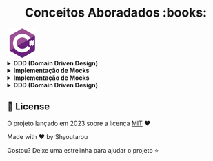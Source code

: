 <h1 align="center">Conceitos Aboradados :books:</h1>
 
<!--Banner session-->
<img src="./assets/csharp.svg" alt="csharp" tittle="C#" width="70" height="70">
 
<!-- C Sharp -->
<details>
    <summary><strong>DDD (Domain Driven Design)</strong></summary>
    <br />
    <div align="left">

	Domain-Driven Design (DDD) é uma abordagem de design de software que se concentra na modelagem do domínio do problema em questão. O objetivo principal do DDD é desenvolver sistemas que reflitam de forma precisa e eficaz as regras e conceitos do negócio, tornando o código mais legível, compreensível e escalável.

	No DDD, o "domínio" refere-se à área de conhecimento específica que o software está tentando resolver. Pode ser qualquer coisa, desde uma aplicação bancária até um sistema de gerenciamento de pedidos online. O DDD coloca o domínio no centro do design do software, buscando compreender profundamente os requisitos, processos e regras do domínio.

	Aqui estão alguns conceitos-chave do DDD:

	1.	Modelagem do domínio: No DDD, o domínio é modelado através de entidades, agregados, serviços, eventos e valores de objetos. A ideia é criar um modelo rico e expressivo que reflita as complexidades e interações do domínio. A modelagem do domínio é uma atividade colaborativa que envolve especialistas no negócio e desenvolvedores.

	2.	Bounded Contexts (Contextos Delimitados): Um Bounded Context é um limite lógico em torno de um modelo de domínio específico. É uma forma de dividir um sistema em partes menores e mais gerenciáveis, cada uma com seu próprio modelo de domínio e linguagem ubíqua (linguagem compartilhada por especialistas e desenvolvedores). Essa divisão ajuda a lidar com complexidades e a garantir que o modelo de domínio seja coerente dentro de cada contexto.

	3.	Ubiquitous Language (Linguagem Ubíqua): A Linguagem Ubíqua é uma linguagem compartilhada entre os especialistas do domínio e os desenvolvedores. É uma linguagem que descreve conceitos e processos do negócio de forma precisa e comum a todas as partes envolvidas. O uso dessa linguagem comum ajuda a evitar ambiguidades e facilita a comunicação efetiva entre todos os envolvidos no projeto.

	4.	Aggregates (Agregados): Agregados são grupos de objetos relacionados que são tratados como uma única unidade. Eles definem limites claros para a consistência e a transação no modelo de domínio. Os agregados encapsulam regras de negócio e controlam o acesso aos objetos internos. Eles são responsáveis por garantir a integridade dos dados e manter a consistência no contexto delimitado.

	O DDD oferece uma abordagem mais estruturada e orientada ao negócio para o desenvolvimento de software, permitindo que os desenvolvedores compreendam melhor o problema em questão e criem soluções


	 
    </div>
</details>

<details>
    <summary><strong>Implementação de Mocks</strong></summary>
    <br />
    <div align="left">


A implementação de mocks é uma prática comum no desenvolvimento de testes unitários, onde objetos simulados são utilizados para substituir dependências reais e controlar o comportamento esperado durante os testes. Vou descrever o processo geral de implementação de mocks e em seguida fazer uma comparação entre as ferramentas NSubstitute e Mockito.

Implementação de Mocks:

Escolha uma ferramenta de mocking: Existem várias bibliotecas disponíveis para implementação de mocks em diferentes linguagens de programação, como NSubstitute, Mockito, Moq, entre outras. Você precisa escolher uma biblioteca que seja compatível com a linguagem de programação que você está utilizando.

Configure a dependência a ser substituída: Identifique a dependência que será substituída pelo mock. Isso pode ser uma classe, uma interface ou um objeto que você deseja simular durante o teste.

Crie o mock: Utilize a biblioteca de mocking para criar o mock da dependência. Isso geralmente envolve criar um objeto simulado que implementa a mesma interface ou classe da dependência real.

Defina o comportamento do mock: Configure o comportamento esperado do mock. Por exemplo, você pode definir quais métodos devem ser chamados, quais valores devem ser retornados ou quais exceções devem ser lançadas em determinadas situações.

Utilize o mock nos testes: Substitua a dependência real pelo mock nos testes. Assim, você terá controle total sobre o comportamento do objeto simulado e poderá verificar se as interações esperadas ocorreram corretamente durante o teste.

NSubstitute vs. Mockito:

Aqui estão algumas características, prós e contras das bibliotecas NSubstitute e Mockito:

NSubstitute:

Características:
•	Sintaxe fluente e fácil de usar.
•	Suporta substituição de interfaces e classes concretas.
•	Permite configurar o comportamento dos mocks de forma simples e clara.
•	Fornece recursos adicionais, como verificações de argumentos e substitutos parciais.
Prós:
•	Sintaxe clara e legível, o que torna os testes mais expressivos.
•	Fácil integração com a maioria das estruturas de teste.
•	Suporta a criação de mocks tanto para interfaces quanto para classes concretas.
•	Boa documentação e comunidade ativa.
Contras:
•	Algumas funcionalidades avançadas podem não estar disponíveis.
•	Pode ser necessário escrever mais código em casos complexos de configuração de mocks.

Mockito:

Características:
•	Biblioteca popular para mock em Java.
•	Suporta substituição de interfaces e classes concretas.
•	Possui uma sintaxe clara e concisa.
Prós:
•	Sintaxe simples e intuitiva.
•	Amplamente adotado e com uma comunidade ativa.
•	Oferece recursos avançados, como verificação de chamadas, captura de argumentos e comportamento condicional.
Contras:
•	Foco principal na linguagem Java, embora haja suporte para outras linguagens por meio de portes ou bibliotecas relacionadas.
•	Pode haver uma curva de aprendizado inicial para dominar todos os recursos.

Ambas as ferramentas, NSubstitute e Mockito, são amplamente utilizadas e oferecem recursos eficientes para a implementação de mocks. A escolha entre elas dependerá principalmente da linguagem de programação que você está utilizando e das preferências pessoais. É recomendado experimentar as bibliotecas e verificar qual delas melhor atende às suas necessidades em termos de facilidade de uso, funcionalidades disponíveis e integração com seu ambiente de teste.


	 
    </div>
</details>


<details>
    <summary><strong>Implementação de Mocks</strong></summary>
    <br />
    <div align="left">


```bash
const entrada = gets();
```

	 
    </div>
</details>


<details>
    <summary><strong>DDD (Domain Driven Design)</strong></summary>
    <br />
    <div align="left">


```bash
const entrada = gets();
```

	 
    </div>
</details>


## 📜 License

O projeto lançado em 2023 sobre a licença [MIT](./LICENSE) ❤️ 

Made with ♥ by Shyoutarou

Gostou? Deixe uma estrelinha para ajudar o projeto ⭐